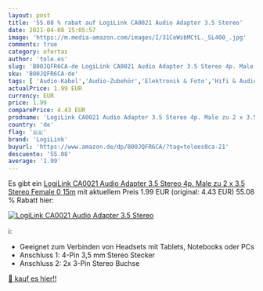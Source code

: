 ```yaml
---
layout: post
title: '55.08 % rabat auf LogiLink CA0021 Audio Adapter 3.5 Stereo'
date: 2021-04-08 15:05:57
image: 'https://m.media-amazon.com/images/I/31CeWsbMCtL._SL400_.jpg'
comments: true
category: ofertas
author: 'tole.es'
slug: 'B00JQFR6CA-de LogiLink CA0021 Audio Adapter 3.5 Stereo 4p. Male zu 2 x...'
sku: 'B00JQFR6CA-de'
tags: [ 'Audio-Kabel','Audio-Zubehör','Elektronik & Foto','Hifi & Audio','Klinkenkabel','logilink', ]
actualPrice: 1.99 EUR
currency: EUR
price: 1.99
comparePrice: 4.43 EUR
prodname: 'LogiLink CA0021 Audio Adapter 3.5 Stereo 4p. Male zu 2 x 3.5 Stereo Female  0 15m'
country: 'de'
flag: '🇩🇪'
brand: 'LogiLink'
buyurl: 'https://www.amazon.de/dp/B00JQFR6CA/?tag=tolees0ca-21'
descuento: '55.08'
average: '1.99'
---
```


Es gibt ein [LogiLink CA0021 Audio Adapter 3.5 Stereo 4p. Male zu 2 x 3.5 Stereo Female  0 15m](https://www.amazon.de/dp/B00JQFR6CA/?tag=tolees0ca-21) mit aktuellem Preis 1.99 EUR (original: 4.43 EUR) 55.08 % Rabatt hier:

[![LogiLink CA0021 Audio Adapter 3.5 Stereo](https://m.media-amazon.com/images/I/31CeWsbMCtL._SL400_.jpg)](https://www.amazon.de/dp/B00JQFR6CA/?tag=tolees0ca-21)

ℹ️:

- Geeignet zum Verbinden von Headsets mit Tablets, Notebooks oder PCs
- Anschluss 1: 4-Pin 3,5 mm Stereo Stecker
- Anschluss 2: 2x 3-Pin Stereo Buchse

[🛒 kauf es hier!!](https://www.amazon.de/dp/B00JQFR6CA/?tag=tolees0ca-21)

